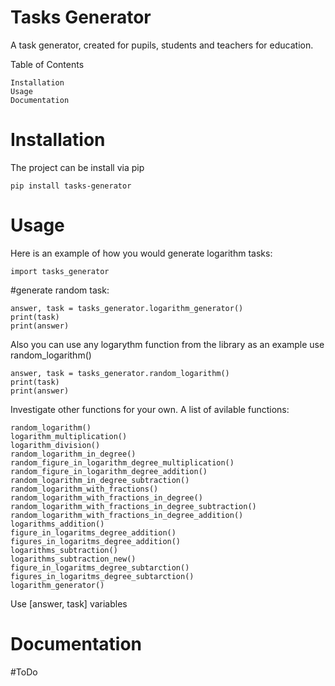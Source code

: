 # Tasks Generator


A task generator, created for pupils, students and teachers for education. 




Table of Contents

    Installation
    Usage
    Documentation

# Installation

The project can be install via pip

    pip install tasks-generator

# Usage

Here is an example of how you would generate logarithm tasks:
    
    import tasks_generator
#generate random task:

    answer, task = tasks_generator.logarithm_generator()
    print(task)
    print(answer)


 Also you can use any logarythm function from the library as an example use random_logarithm()
 
    answer, task = tasks_generator.random_logarithm()
    print(task)
    print(answer)

Investigate other functions for your own.
A list of avilable functions:

    random_logarithm()
    logarithm_multiplication()
    logarithm_division()
    random_logarithm_in_degree()
    random_figure_in_logarithm_degree_multiplication()
    random_figure_in_logarithm_degree_addition()
    random_logarithm_in_degree_subtraction()
    random_logarithm_with_fractions()
    random_logarithm_with_fractions_in_degree()
    random_logarithm_with_fractions_in_degree_subtraction()
    random_logarithm_with_fractions_in_degree_addition()
    logarithms_addition()
    figure_in_logaritms_degree_addition()
    figures_in_logaritms_degree_addition()
    logarithms_subtraction()
    logarithms_subtraction_new()
    figure_in_logaritms_degree_subtarction()
    figures_in_logaritms_degree_subtarction()
    logarithm_generator()

Use [answer, task] variables
 
 




# Documentation

#ToDo
